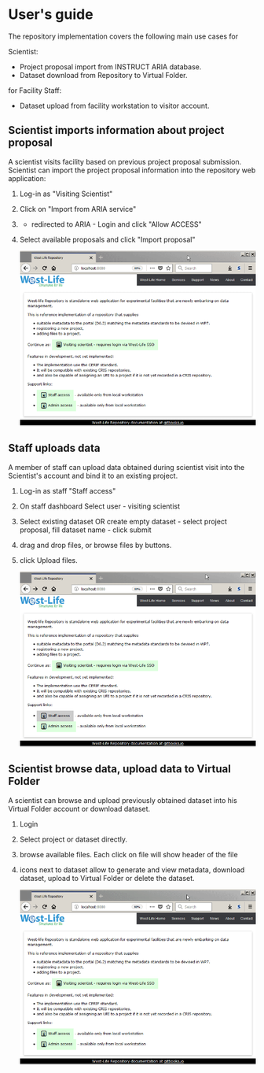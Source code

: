 # User's guide

The repository implementation covers the following main use cases for

Scientist:

* Project proposal import from INSTRUCT ARIA database.
* Dataset download from Repository to Virtual Folder.

for Facility Staff:

* Dataset upload from facility workstation to visitor account.

## Scientist imports information about project proposal

A scientist visits facility based on previous project proposal submission. Scientist can import the project proposal information into the repository web application:

1. Log-in as "Visiting Scientist"
2. Click on "Import from ARIA service"
3. * redirected to ARIA - Login and click "Allow ACCESS" 
4. Select available proposals and click "Import proposal"

   ![](../../.gitbook/assets/scientistimportproject.gif)

## Staff uploads data

A member of staff can upload data obtained during scientist visit into the Scientist's account and bind it to an existing project.

1. Log-in as staff "Staff access"
2. On staff dashboard Select user - visiting scientist
3. Select existing dataset OR create empty dataset - select project proposal, fill dataset name - click submit 
4. drag and drop files, or browse files by buttons.
5. click Upload files. 

   ![](../../.gitbook/assets/staffuploaddata.gif) 

## Scientist browse data, upload data to Virtual Folder

A scientist can browse and upload previously obtained dataset into his Virtual Folder account or download dataset.

1. Login
2. Select project or dataset directly.
3. browse available files. Each click on file will show header of the file
4. icons next to dataset allow to generate and view metadata, download dataset, upload to Virtual Folder or delete the dataset.

   ![](../../.gitbook/assets/scientistbrowsedata.gif)

